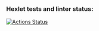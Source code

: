 ### Hexlet tests and linter status:
[![Actions Status](https://github.com/alexey4050/java-project-99/actions/workflows/hexlet-check.yml/badge.svg)](https://github.com/alexey4050/java-project-99/actions)